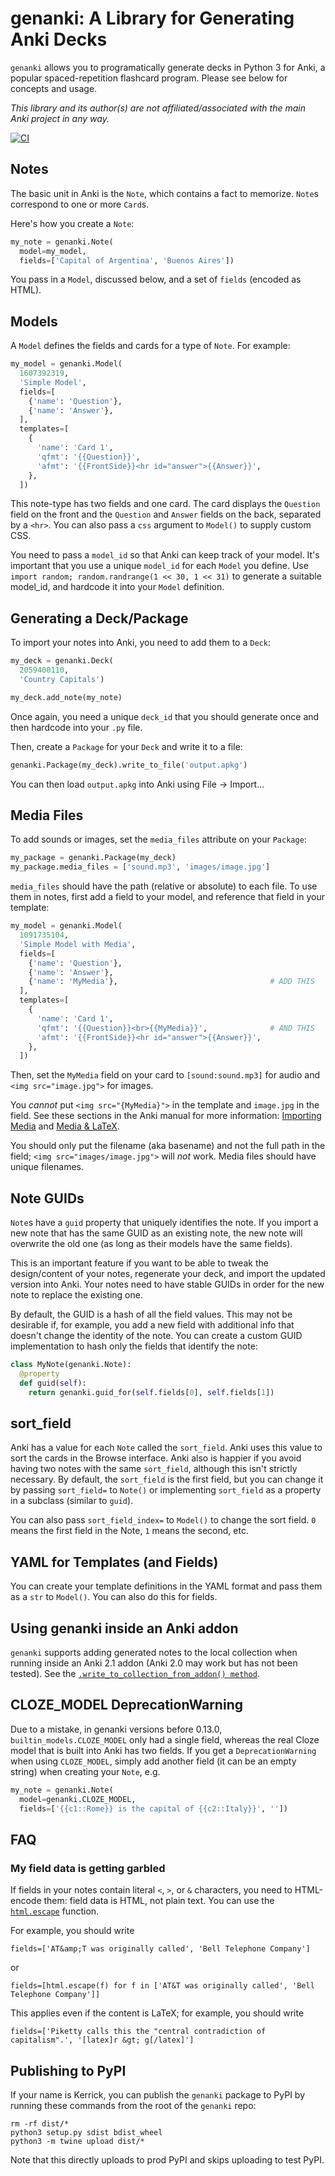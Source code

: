 # genanki: A Library for Generating Anki Decks

`genanki` allows you to programatically generate decks in Python 3 for Anki, a popular spaced-repetition flashcard
program. Please see below for concepts and usage.

*This library and its author(s) are not affiliated/associated with the main Anki project in any way.*

[![CI](https://github.com/kerrickstaley/genanki/actions/workflows/ci.yml/badge.svg)](https://github.com/kerrickstaley/genanki/actions/workflows/ci.yml)

## Notes
The basic unit in Anki is the `Note`, which contains a fact to memorize. `Note`s correspond to one or more `Card`s.

Here's how you create a `Note`:

```python
my_note = genanki.Note(
  model=my_model,
  fields=['Capital of Argentina', 'Buenos Aires'])
```

You pass in a `Model`, discussed below, and a set of `fields` (encoded as HTML).

## Models
A `Model` defines the fields and cards for a type of `Note`. For example:

```python
my_model = genanki.Model(
  1607392319,
  'Simple Model',
  fields=[
    {'name': 'Question'},
    {'name': 'Answer'},
  ],
  templates=[
    {
      'name': 'Card 1',
      'qfmt': '{{Question}}',
      'afmt': '{{FrontSide}}<hr id="answer">{{Answer}}',
    },
  ])
```

This note-type has two fields and one card. The card displays the `Question` field on the front and the `Question` and
`Answer` fields on the back, separated by a `<hr>`. You can also pass a `css` argument to `Model()` to supply custom
CSS.

You need to pass a `model_id` so that Anki can keep track of your model. It's important that you use a unique `model_id`
for each `Model` you define. Use `import random; random.randrange(1 << 30, 1 << 31)` to generate a suitable model_id, and hardcode it
into your `Model` definition.

## Generating a Deck/Package
To import your notes into Anki, you need to add them to a `Deck`:

```python
my_deck = genanki.Deck(
  2059400110,
  'Country Capitals')

my_deck.add_note(my_note)
```

Once again, you need a unique `deck_id` that you should generate once and then hardcode into your `.py` file.

Then, create a `Package` for your `Deck` and write it to a file:

```python
genanki.Package(my_deck).write_to_file('output.apkg')
```

You can then load `output.apkg` into Anki using File -> Import...

## Media Files
To add sounds or images, set the `media_files` attribute on your `Package`:

```python
my_package = genanki.Package(my_deck)
my_package.media_files = ['sound.mp3', 'images/image.jpg']
```

`media_files` should have the path (relative or absolute) to each file. To use them in notes, first add a field to your model, and reference that field in your template:

```python
my_model = genanki.Model(
  1091735104,
  'Simple Model with Media',
  fields=[
    {'name': 'Question'},
    {'name': 'Answer'},
    {'name': 'MyMedia'},                                  # ADD THIS
  ],
  templates=[
    {
      'name': 'Card 1',
      'qfmt': '{{Question}}<br>{{MyMedia}}',              # AND THIS
      'afmt': '{{FrontSide}}<hr id="answer">{{Answer}}',
    },
  ])
```

Then, set the `MyMedia` field on your card to `[sound:sound.mp3]` for audio and `<img src="image.jpg">` for images.

You *cannot* put `<img src="{MyMedia}">` in the template and `image.jpg` in the field. See these sections in the Anki manual for more information: [Importing Media](https://docs.ankiweb.net/importing.html#importing-media) and [Media & LaTeX](https://docs.ankiweb.net/templates/fields.html#media--latex).

You should only put the filename (aka basename) and not the full path in the field; `<img src="images/image.jpg">` will *not* work. Media files should have unique filenames.

## Note GUIDs
`Note`s have a `guid` property that uniquely identifies the note. If you import a new note that has the same GUID as an
existing note, the new note will overwrite the old one (as long as their models have the same fields).

This is an important feature if you want to be able to tweak the design/content of your notes, regenerate your deck, and
import the updated version into Anki. Your notes need to have stable GUIDs in order for the new note to replace the
existing one.

By default, the GUID is a hash of all the field values. This may not be desirable if, for example, you add a new field
with additional info that doesn't change the identity of the note. You can create a custom GUID implementation to hash
only the fields that identify the note:

```python
class MyNote(genanki.Note):
  @property
  def guid(self):
    return genanki.guid_for(self.fields[0], self.fields[1])
```

## sort_field
Anki has a value for each `Note` called the `sort_field`. Anki uses this value to sort the cards in the Browse
interface. Anki also is happier if you avoid having two notes with the same `sort_field`, although this isn't strictly
necessary. By default, the `sort_field` is the first field, but you can change it by passing `sort_field=` to `Note()`
or implementing `sort_field` as a property in a subclass (similar to `guid`).

You can also pass `sort_field_index=` to `Model()` to change the sort field. `0` means the first field in the Note, `1` means the second, etc.

## YAML for Templates (and Fields)
You can create your template definitions in the YAML format and pass them as a `str` to `Model()`. You can also do this
for fields.

## Using genanki inside an Anki addon
`genanki` supports adding generated notes to the local collection when running inside an Anki 2.1 addon (Anki 2.0
may work but has not been tested). See the [`.write_to_collection_from_addon() method`](
https://github.com/kerrickstaley/genanki/blob/0c2cf8fea9c5e382e2fae9cd6d5eb440e267c637/genanki/__init__.py#L275).

## CLOZE_MODEL DeprecationWarning
Due to a mistake, in genanki versions before 0.13.0, `builtin_models.CLOZE_MODEL` only had a single field, whereas the real Cloze model that is built into Anki has two fields. If you get a `DeprecationWarning` when using `CLOZE_MODEL`, simply add another field (it can be an empty string) when creating your `Note`, e.g.

```python
my_note = genanki.Note(
  model=genanki.CLOZE_MODEL,
  fields=['{{c1::Rome}} is the capital of {{c2::Italy}}', ''])
```

## FAQ
### My field data is getting garbled
If fields in your notes contain literal `<`, `>`, or `&` characters, you need to HTML-encode them: field data is HTML, not plain text. You can use the [`html.escape`](https://docs.python.org/3/library/html.html#html.escape) function.

For example, you should write
```
fields=['AT&amp;T was originally called', 'Bell Telephone Company']
```
or
```
fields=[html.escape(f) for f in ['AT&T was originally called', 'Bell Telephone Company']]
```

This applies even if the content is LaTeX; for example, you should write
```
fields=['Piketty calls this the "central contradiction of capitalism".', '[latex]r &gt; g[/latex]']
```

## Publishing to PyPI
If your name is Kerrick, you can publish the `genanki` package to PyPI by running these commands from the root of the `genanki` repo:
```
rm -rf dist/*
python3 setup.py sdist bdist_wheel
python3 -m twine upload dist/*
```
Note that this directly uploads to prod PyPI and skips uploading to test PyPI.
